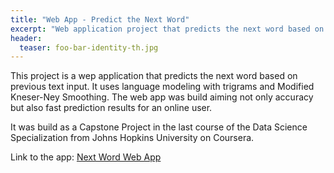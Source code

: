 ```yaml
---
title: "Web App - Predict the Next Word"
excerpt: "Web application project that predicts the next word based on previous text input."
header:
  teaser: foo-bar-identity-th.jpg
---
```


This project is a wep application that predicts the next word based on previous text input.
It uses language modeling with trigrams and Modified Kneser-Ney Smoothing.
The web app was build aiming not only accuracy but also fast prediction results for an online user.

It was build as a Capstone Project in the last course of the Data Science Specialization from Johns Hopkins University on Coursera.

Link to the app: <a href="https://ricardosc.shinyapps.io/NextWord/" target='_blank' class="btn--info">Next Word Web App</a>
